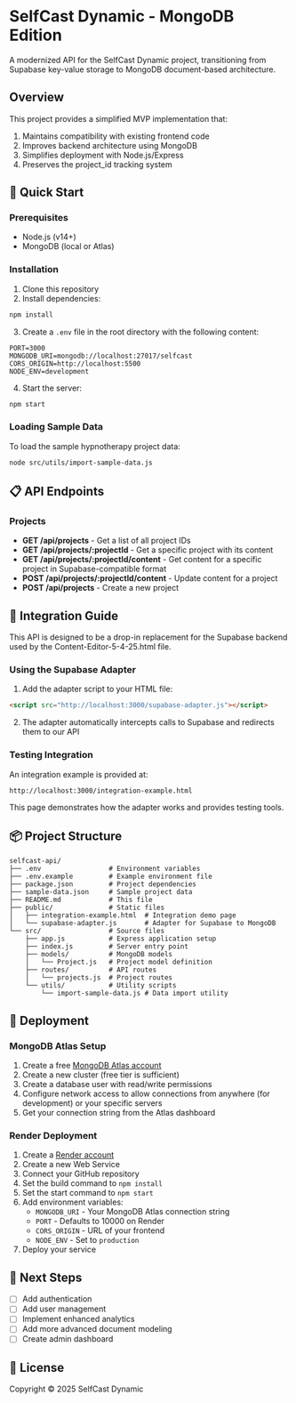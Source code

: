 # SelfCast Dynamic - MongoDB Edition

A modernized API for the SelfCast Dynamic project, transitioning from Supabase key-value storage to MongoDB document-based architecture.

## Overview

This project provides a simplified MVP implementation that:

1. Maintains compatibility with existing frontend code
2. Improves backend architecture using MongoDB
3. Simplifies deployment with Node.js/Express
4. Preserves the project_id tracking system

## 🚀 Quick Start

### Prerequisites

- Node.js (v14+)
- MongoDB (local or Atlas)

### Installation

1. Clone this repository
2. Install dependencies:

```bash
npm install
```

3. Create a `.env` file in the root directory with the following content:

```
PORT=3000
MONGODB_URI=mongodb://localhost:27017/selfcast
CORS_ORIGIN=http://localhost:5500
NODE_ENV=development
```

4. Start the server:

```bash
npm start
```

### Loading Sample Data

To load the sample hypnotherapy project data:

```bash
node src/utils/import-sample-data.js
```

## 📋 API Endpoints

### Projects

- **GET /api/projects** - Get a list of all project IDs
- **GET /api/projects/:projectId** - Get a specific project with its content
- **GET /api/projects/:projectId/content** - Get content for a specific project in Supabase-compatible format
- **POST /api/projects/:projectId/content** - Update content for a project
- **POST /api/projects** - Create a new project

## 🔌 Integration Guide

This API is designed to be a drop-in replacement for the Supabase backend used by the Content-Editor-5-4-25.html file.

### Using the Supabase Adapter

1. Add the adapter script to your HTML file:

```html
<script src="http://localhost:3000/supabase-adapter.js"></script>
```

2. The adapter automatically intercepts calls to Supabase and redirects them to our API

### Testing Integration

An integration example is provided at:

```
http://localhost:3000/integration-example.html
```

This page demonstrates how the adapter works and provides testing tools.

## 📦 Project Structure

```
selfcast-api/
├── .env                 # Environment variables
├── .env.example         # Example environment file
├── package.json         # Project dependencies
├── sample-data.json     # Sample project data
├── README.md            # This file
├── public/              # Static files
│   ├── integration-example.html  # Integration demo page
│   └── supabase-adapter.js       # Adapter for Supabase to MongoDB
└── src/                 # Source files
    ├── app.js           # Express application setup
    ├── index.js         # Server entry point
    ├── models/          # MongoDB models
    │   └── Project.js   # Project model definition
    ├── routes/          # API routes
    │   └── projects.js  # Project routes
    └── utils/           # Utility scripts
        └── import-sample-data.js # Data import utility
```

## 🚀 Deployment

### MongoDB Atlas Setup

1. Create a free [MongoDB Atlas account](https://www.mongodb.com/cloud/atlas/register)
2. Create a new cluster (free tier is sufficient)
3. Create a database user with read/write permissions
4. Configure network access to allow connections from anywhere (for development) or your specific servers
5. Get your connection string from the Atlas dashboard

### Render Deployment

1. Create a [Render account](https://render.com)
2. Create a new Web Service
3. Connect your GitHub repository
4. Set the build command to `npm install`
5. Set the start command to `npm start`
6. Add environment variables:
   - `MONGODB_URI` - Your MongoDB Atlas connection string
   - `PORT` - Defaults to 10000 on Render
   - `CORS_ORIGIN` - URL of your frontend
   - `NODE_ENV` - Set to `production`
7. Deploy your service

## 📝 Next Steps

- [ ] Add authentication
- [ ] Add user management
- [ ] Implement enhanced analytics
- [ ] Add more advanced document modeling
- [ ] Create admin dashboard

## 📜 License

Copyright © 2025 SelfCast Dynamic
